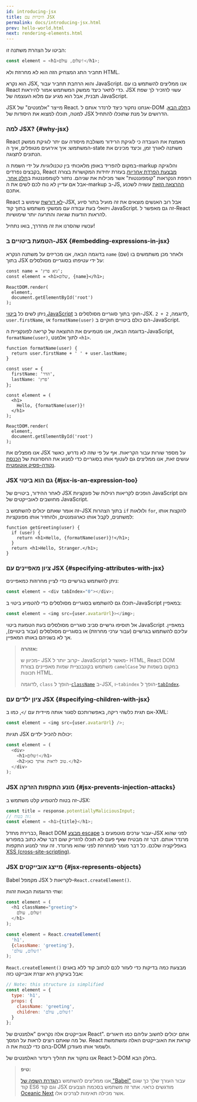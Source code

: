```yaml
---
id: introducing-jsx
title: היכרות עם JSX
permalink: docs/introducing-jsx.html
prev: hello-world.html
next: rendering-elements.html
---
```


הביטו על הצהרת משתנה זו:

```js
const element = <h1>שלום, עולם!</h1>;
```

תחביר התג המצחיק הזה הוא לא מחרוזת ולא HTML.

הוא נקרא JSX, והוא הרחבת תחביר עבור JavaScript. אנו ממליצים להשתמש בו עם React כדי לתאר כיצד ממשק המשתמש אמור להיראות. JSX עשוי להזכיר לך שפת תבנית, אבל הוא מגיע עם מלוא העוצמה של JavaScript.

JSX מייצר "אלמנטים" של React. אנחנו נחקור כיצד לרנדר אותם ל-DOM ב[חלק הבא](/docs/rendering-elements.html). למטה, תוכלו למצוא את היסודות של JSX הדרושים על מנת שתוכלו להתחיל.

### למה JSX? {#why-jsx}

React מאמצת את העובדה כי לוגיקת הרידור משולבת מיסודה עם יתר לוגיקת ממשק המשתמש: איך אירועים מטופלים, איך ה-state משתנה לאורך זמן, וכיצד מכינים את הנתונים לתצוגה.

במקום להפריד באופן מלאכותי בין *טכנולוגיות* על ידי השמת ה-markup והלוגיקה בקבצים נפרדים, React [מבצעת הפרדת *אחריות*](https://en.wikipedia.org/wiki/Separation_of_concerns) בעזרת יחידות המקושרות בצורה רופפת הנקראות "קומפוננטות" אשר מכילות את שניהם. נחזור לקומפוננטות ב[חלק אחר](/docs/components-and-props.html), אבל אם עדיין לא נוח לכם לשים את ה-markup ב-JS, [ההרצאה הזאת](https://www.youtube.com/watch?v=x7cQ3mrcKaY) עשויה לשכנע אתכם.

React [לא דורשת](/docs/react-without-jsx.html) שימוש ב-JSX, אבל רוב האנשים מוצאים את זה מועיל בתור סיוע ויזואלי בעת עבודה עם ממשקי משתמש בתוך קוד JavaScript. זה גם מאפשר ל-React להראות הודעות שגיאה והתרעה יותר שימושיות.

עכשיו שהסרנו את זה מהדרך, בואו נתחיל!

### הטמעת ביטויים ב-JSX {#embedding-expressions-in-jsx}

בדוגמה הבאה, אנו מכריזים על משתנה הנקרא `name` (שם) ולאחר מכן משתמשים בו בתוך JSX על ידי עטיפתו בסוגריים מסולסלים:

```js{1,2}
const name = 'גיא פרץ';
const element = <h1>שלום, {name}</h1>;

ReactDOM.render(
  element,
  document.getElementById('root')
);
```

ניתן לשים כל [ביטוי JavaScript](https://developer.mozilla.org/en-US/docs/Web/JavaScript/Guide/Expressions_and_Operators#Expressions) חוקי בתוך סוגריים מסולסלים ב-JSX. לדוגמה, `2 + 2`, `user.firstName`, או `formatName(user)` הם כולם ביטויים חוקיים ב-JavaScript.

בדוגמה הבאה, אנו מטמיעים את התוצאה של קריאה לפונקציית ה-JavaScript, `formatName(user)`, לתוך אלמנט `<h1>`.

```js{12}
function formatName(user) {
  return user.firstName + ' ' + user.lastName;
}

const user = {
  firstName: 'הדר',
  lastName: 'פרץ'
};

const element = (
  <h1>
    Hello, {formatName(user)}!
  </h1>
);

ReactDOM.render(
  element,
  document.getElementById('root')
);
```

[](codepen://introducing-jsx)

אנו מפצלים את JSX על מספר שורות עבור הקריאות. אף על פי שזה לא נדרש, כאשר עושים זאת, אנו ממליצים גם לעטוף אותו בסוגריים כדי למנוע את החסרונות של [הכנסת נקודה-פסיק אוטומטית](https://stackoverflow.com/q/2846283).

### JSX גם הוא ביטוי {#jsx-is-an-expression-too}

לאחר ההידור, ביטויים של JSX הופכים לקריאות רגילות של פונקציות JavaScript והם מחושבים לאובייקטים של JavaScript.

זה אומר שאתם יכולים להשתמש ב-JSX בתוך הצהרות `if` ולולאות `for`, להקצות אותו למשתנים, לקבל אותו כארגומנטים, ולהחזיר אותו מפונקציות:

```js{3,5}
function getGreeting(user) {
  if (user) {
    return <h1>Hello, {formatName(user)}!</h1>;
  }
  return <h1>Hello, Stranger.</h1>;
}
```

### ציון מאפיינים עם JSX {#specifying-attributes-with-jsx}

ניתן להשתמש בגרשיים כדי לציין מחרוזות כמאפיינים:

```js
const element = <div tabIndex="0"></div>;
```

תוכלו גם להשתמש בסוגריים מסולסלים כדי להטמיע ביטוי ב-JavaScript במאפיין:

```js
const element = <img src={user.avatarUrl}></img>;
```

אל תוסיפו גרשיים סביב סוגריים מסולסלים בעת הטמעת ביטוי JavaScript במאפיין. עליכם להשתמש בגרשיים (עבור ערכי מחרוזת) או בסוגריים מסולסלים (עבור ביטויים), אך לא בשניהם באותו המאפיין.

>**אזהרה:**
>
>מכיוון ש- JSX קרוב יותר ל- JavaScript מאשר ל- HTML, React DOM משתמש בקונבנציית שמות מאפיינים בצורת `camelCase` במקום בשמות של תכונות HTML.
>
>לדוגמה, `class` הופך ל-[`className`](https://developer.mozilla.org/en-US/docs/Web/API/Element/className) ב-JSX, ו-`tabindex` הופך ל-[`tabIndex`](https://developer.mozilla.org/en-US/docs/Web/API/HTMLElement/tabIndex).

### ציון ילדים עם JSX {#specifying-children-with-jsx}

אם תגית כלשהי ריקה, באפשרותכם לסגור אותה מיידית עם `/>`, כמו ב-XML:

```js
const element = <img src={user.avatarUrl} />;
```

תגיות JSX יכולות להכיל ילדים:

```js
const element = (
  <div>
    <h1>שלום!</h1>
    <h2>טוב לראות אותך כאן.</h2>
  </div>
);
```

### JSX מונע התקפות הזרקה {#jsx-prevents-injection-attacks}

זה בטוח להטמיע קלט משתמש ב-JSX:

```js
const title = response.potentiallyMaliciousInput;
// זה בטוח:
const element = <h1>{title}</h1>;
```

כברירת מחדל, React DOM [מבצע escape](https://stackoverflow.com/questions/7381974/which-characters-need-to-be-escaped-on-html) עבור ערכים מוטמעים ב-JSX לפני שהוא מרנדר אותם. דבר זה מבטיח שאף פעם לא תוכלו להזריק שום דבר שלא כתוב במפורש באפליקציה שלכם. כל דבר מומר למחרוזת לפני שהוא מרונדר. זה עוזר למנוע התקפות [XSS (cross-site-scripting)](https://en.wikipedia.org/wiki/Cross-site_scripting).

### JSX מייצג אובייקטים {#jsx-represents-objects}

Babel מקמפל JSX לקריאות ל-`React.createElement()`.

שתי הדוגמות הבאות זהות:

```js
const element = (
  <h1 className="greeting">
    שלום, עולם!
  </h1>
);
```

```js
const element = React.createElement(
  'h1',
  {className: 'greeting'},
  'שלום, עולם!'
);
```

`React.createElement()` מבצעת כמה בדיקות כדי לעזור לכם לכתוב קוד ללא באגים אבל בעיקרון היא יוצרת אובייקט כזה:

```js
// Note: this structure is simplified
const element = {
  type: 'h1',
  props: {
    className: 'greeting',
    children: 'שלום, עולם!'
  }
};
```

אובייקטים אלה נקראים "אלמנטים של React". אתם יכולים לחשוב עליהם כמו תיאורים של מה שאתם רוצים לראות על המסך. React קוראת את האובייקטים האלה ומשתמשת בהם כדי לבנות את ה-DOM ולשמור אותו מעודכן.

אנו נחקור את תהליך רינדור האלמנטים של React ל-DOM בחלק הבא.

>**טיפ:**
>
>אנו ממליצים להשתמש ב[הגדרת השפה של "Babel"](https://babeljs.io/docs/editors) עבור העורך שלך כך שגם קוד ES6 וגם קוד JSX מודגשים כראוי. אתר זה משתמש בסכמת הצבעים [Oceanic Next](https://labs.voronianski.com/oceanic-next-color-scheme/) אשר מכילה תאימות לצרכים אלו.
